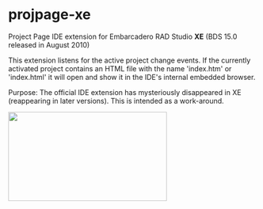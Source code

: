 # projpage-xe
Project Page IDE extension for Embarcadero RAD Studio **XE** (BDS 15.0 released in August 2010)

This extension listens for the active project change events.
If the currently activated project contains an HTML file with the name 'index.htm' or 'index.html' it will open and show it in the IDE's internal embedded browser.

Purpose: The official IDE extension has mysteriously disappeared in XE (reappearing in later versions). This is intended as a work-around.

<a href="https://tondrej.blogspot.com/2018/09/project-page-ide-extension-for-rad.html"><img data-original-height="900" data-original-width="1600" src="https://1.bp.blogspot.com/-Q0gmU7kvuhg/W55rAatt2DI/AAAAAAAADDs/NSTYMOFXEhQbDE7cLJaMR9HGAZHBB5GFwCLcBGAs/s320/projpage-xe.gif" width="320" height="180" border="0"></a>
